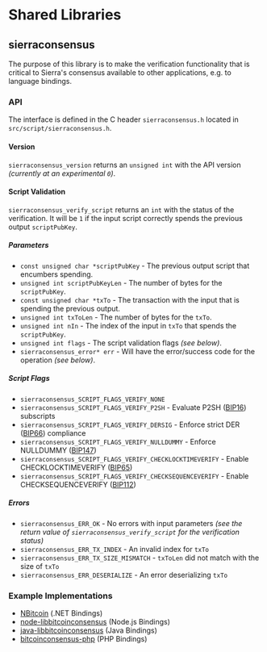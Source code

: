 Shared Libraries
================

## sierraconsensus

The purpose of this library is to make the verification functionality that is critical to Sierra's consensus available to other applications, e.g. to language bindings.

### API

The interface is defined in the C header `sierraconsensus.h` located in  `src/script/sierraconsensus.h`.

#### Version

`sierraconsensus_version` returns an `unsigned int` with the API version *(currently at an experimental `0`)*.

#### Script Validation

`sierraconsensus_verify_script` returns an `int` with the status of the verification. It will be `1` if the input script correctly spends the previous output `scriptPubKey`.

##### Parameters
- `const unsigned char *scriptPubKey` - The previous output script that encumbers spending.
- `unsigned int scriptPubKeyLen` - The number of bytes for the `scriptPubKey`.
- `const unsigned char *txTo` - The transaction with the input that is spending the previous output.
- `unsigned int txToLen` - The number of bytes for the `txTo`.
- `unsigned int nIn` - The index of the input in `txTo` that spends the `scriptPubKey`.
- `unsigned int flags` - The script validation flags *(see below)*.
- `sierraconsensus_error* err` - Will have the error/success code for the operation *(see below)*.

##### Script Flags
- `sierraconsensus_SCRIPT_FLAGS_VERIFY_NONE`
- `sierraconsensus_SCRIPT_FLAGS_VERIFY_P2SH` - Evaluate P2SH ([BIP16](https://github.com/bitcoin/bips/blob/master/bip-0016.mediawiki)) subscripts
- `sierraconsensus_SCRIPT_FLAGS_VERIFY_DERSIG` - Enforce strict DER ([BIP66](https://github.com/bitcoin/bips/blob/master/bip-0066.mediawiki)) compliance
- `sierraconsensus_SCRIPT_FLAGS_VERIFY_NULLDUMMY` - Enforce NULLDUMMY ([BIP147](https://github.com/bitcoin/bips/blob/master/bip-0147.mediawiki))
- `sierraconsensus_SCRIPT_FLAGS_VERIFY_CHECKLOCKTIMEVERIFY` - Enable CHECKLOCKTIMEVERIFY ([BIP65](https://github.com/bitcoin/bips/blob/master/bip-0065.mediawiki))
- `sierraconsensus_SCRIPT_FLAGS_VERIFY_CHECKSEQUENCEVERIFY` - Enable CHECKSEQUENCEVERIFY ([BIP112](https://github.com/bitcoin/bips/blob/master/bip-0112.mediawiki))

##### Errors
- `sierraconsensus_ERR_OK` - No errors with input parameters *(see the return value of `sierraconsensus_verify_script` for the verification status)*
- `sierraconsensus_ERR_TX_INDEX` - An invalid index for `txTo`
- `sierraconsensus_ERR_TX_SIZE_MISMATCH` - `txToLen` did not match with the size of `txTo`
- `sierraconsensus_ERR_DESERIALIZE` - An error deserializing `txTo`

### Example Implementations
- [NBitcoin](https://github.com/NicolasDorier/NBitcoin/blob/master/NBitcoin/Script.cs#L814) (.NET Bindings)
- [node-libbitcoinconsensus](https://github.com/bitpay/node-libbitcoinconsensus) (Node.js Bindings)
- [java-libbitcoinconsensus](https://github.com/dexX7/java-libbitcoinconsensus) (Java Bindings)
- [bitcoinconsensus-php](https://github.com/Bit-Wasp/bitcoinconsensus-php) (PHP Bindings)
